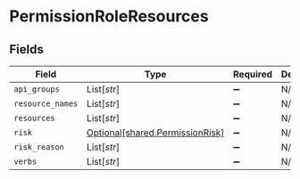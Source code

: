 # PermissionRoleResources


## Fields

| Field                                                                    | Type                                                                     | Required                                                                 | Description                                                              |
| ------------------------------------------------------------------------ | ------------------------------------------------------------------------ | ------------------------------------------------------------------------ | ------------------------------------------------------------------------ |
| `api_groups`                                                             | List[*str*]                                                              | :heavy_minus_sign:                                                       | N/A                                                                      |
| `resource_names`                                                         | List[*str*]                                                              | :heavy_minus_sign:                                                       | N/A                                                                      |
| `resources`                                                              | List[*str*]                                                              | :heavy_minus_sign:                                                       | N/A                                                                      |
| `risk`                                                                   | [Optional[shared.PermissionRisk]](../../models/shared/permissionrisk.md) | :heavy_minus_sign:                                                       | N/A                                                                      |
| `risk_reason`                                                            | List[*str*]                                                              | :heavy_minus_sign:                                                       | N/A                                                                      |
| `verbs`                                                                  | List[*str*]                                                              | :heavy_minus_sign:                                                       | N/A                                                                      |
